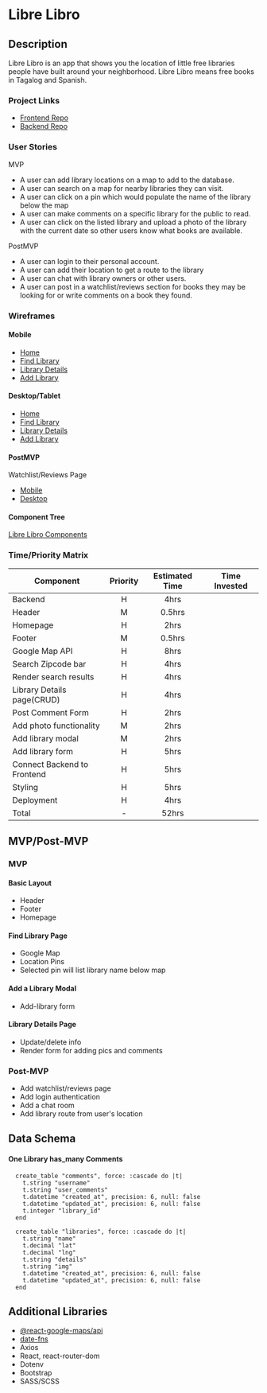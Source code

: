 # Libre Libro

## Description

Libre Libro is an app that shows you the location of little free libraries people have built around your neighborhood. Libre Libro means free books in Tagalog and Spanish.

### Project Links

- [Frontend Repo](https://github.com/tashi-ono/526_seir_libre_libro_api)
- [Backend Repo](https://github.com/tashi-ono/526_seir_fruitfinder_api)

### User Stories

MVP

- A user can add library locations on a map to add to the database.
- A user can search on a map for nearby libraries they can visit.
- A user can click on a pin which would populate the name of the library below the map
- A user can make comments on a specific library for the public to read.
- A user can click on the listed library and upload a photo of the library with the current date so other users know what books are available.

PostMVP

- A user can login to their personal account.
- A user can add their location to get a route to the library
- A user can chat with library owners or other users.
- A user can post in a watchlist/reviews section for books they may be looking for or write comments on a book they found.

### Wireframes

#### Mobile

- [Home](https://res.cloudinary.com/gaseir526-tashiono/image/upload/v1597158998/LibreLibro%20Wireframes/Mobile_-_Home_lovy37.png)
- [Find Library](https://res.cloudinary.com/gaseir526-tashiono/image/upload/v1597159001/LibreLibro%20Wireframes/Mobile_-_Map_ofsih5.png)
- [Library Details](https://res.cloudinary.com/gaseir526-tashiono/image/upload/v1597159004/LibreLibro%20Wireframes/Mobile_-_Library_te5hft.png)
- [Add Library](https://res.cloudinary.com/gaseir526-tashiono/image/upload/v1597159008/LibreLibro%20Wireframes/Mobile_-_Add_Library_haiu8p.png)

#### Desktop/Tablet

- [Home](https://res.cloudinary.com/gaseir526-tashiono/image/upload/v1597159018/LibreLibro%20Wireframes/Desktop_-_Home_u1fid0.png)
- [Find Library](https://res.cloudinary.com/gaseir526-tashiono/image/upload/v1597159021/LibreLibro%20Wireframes/Desktop_-_Map_fmoquj.png)
- [Library Details](https://res.cloudinary.com/gaseir526-tashiono/image/upload/v1597159025/LibreLibro%20Wireframes/Desktop_-_Library_ozsuqz.png)
- [Add Library](https://res.cloudinary.com/gaseir526-tashiono/image/upload/v1597159027/LibreLibro%20Wireframes/Desktop_-_Add_Library_bulu7h.png)

#### PostMVP

Watchlist/Reviews Page

- [Mobile](https://res.cloudinary.com/gaseir526-tashiono/image/upload/v1597159041/LibreLibro%20Wireframes/PostMVP_-_Mobile_-_Watchlist-Reviews_dh9gqy.png)
- [Desktop](https://res.cloudinary.com/gaseir526-tashiono/image/upload/v1597159047/LibreLibro%20Wireframes/PostMVP_-_Desktop_-_Watchlist-Reviews_fnd7ar.png)

#### Component Tree

[Libre Libro Components](https://res.cloudinary.com/gaseir526-tashiono/image/upload/v1597161024/LibreLibro%20Wireframes/LibreLibro_Components_c3uaaa.png)

### Time/Priority Matrix

| Component                   | Priority | Estimated Time | Time Invested |
| --------------------------- | :------: | :------------: | :-----------: |
| Backend                     |    H     |      4hrs      |               |
| Header                      |    M     |     0.5hrs     |               |
| Homepage                    |    H     |      2hrs      |               |
| Footer                      |    M     |     0.5hrs     |               |
| Google Map API              |    H     |      8hrs      |               |
| Search Zipcode bar          |    H     |      4hrs      |               |
| Render search results       |    H     |      4hrs      |               |
| Library Details page(CRUD)  |    H     |      4hrs      |               |
| Post Comment Form           |    H     |      2hrs      |               |
| Add photo functionality     |    M     |      2hrs      |               |
| Add library modal           |    M     |      2hrs      |               |
| Add library form            |    H     |      5hrs      |               |
| Connect Backend to Frontend |    H     |      5hrs      |               |
| Styling                     |    H     |      5hrs      |               |
| Deployment                  |    H     |      4hrs      |               |
| Total                       |    -     |     52hrs      |               |

## MVP/Post-MVP

### MVP

#### Basic Layout

- Header
- Footer
- Homepage

#### Find Library Page

- Google Map
- Location Pins
- Selected pin will list library name below map

#### Add a Library Modal

- Add-library form

#### Library Details Page

- Update/delete info
- Render form for adding pics and comments

### Post-MVP

- Add watchlist/reviews page
- Add login authentication
- Add a chat room
- Add library route from user's location

## Data Schema

#### One Library has_many Comments

```
  create_table "comments", force: :cascade do |t|
    t.string "username"
    t.string "user_comments"
    t.datetime "created_at", precision: 6, null: false
    t.datetime "updated_at", precision: 6, null: false
    t.integer "library_id"
  end

  create_table "libraries", force: :cascade do |t|
    t.string "name"
    t.decimal "lat"
    t.decimal "lng"
    t.string "details"
    t.string "img"
    t.datetime "created_at", precision: 6, null: false
    t.datetime "updated_at", precision: 6, null: false
  end
```

## Additional Libraries

- [@react-google-maps/api](https://www.newline.co/fullstack-react/articles/how-to-write-a-google-maps-react-component/)
- [date-fns](https://date-fns.org/)
- Axios
- React, react-router-dom
- Dotenv
- Bootstrap
- SASS/SCSS
